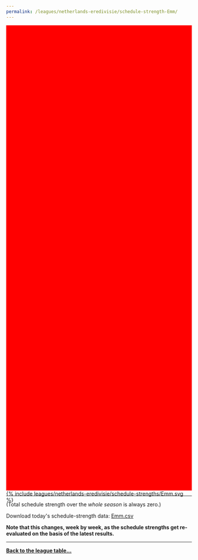 ```yaml
---
permalink: /leagues/netherlands-eredivisie/schedule-strength-Emm/
---
```


<style>
.svg-wrap {
    background-color:red;
    height:0;
    padding-top:250%; /* 350px/550px */
    position: relative;
}

svg {
    background-color: white;
    height: 100%;
    display:block;
    width: 100%;
    position: absolute;
    top:0;
    left:0;
}
</style>


<div class="svg-wrap">
{% include leagues/netherlands-eredivisie/schedule-strengths/Emm.svg %}
</div>

-----

(Total schedule strength over the *whole season* is always zero.)


Download today's schedule-strength data: [Emm.csv](/assets/leagues/netherlands-eredivisie/2022/schedule-strengths/Emm.csv)

**Note that this changes, week by week, as the schedule strengths get re-evaluated on the
basis of the latest results.**

-----

[**Back to the league table...**](/leagues/netherlands-eredivisie)


